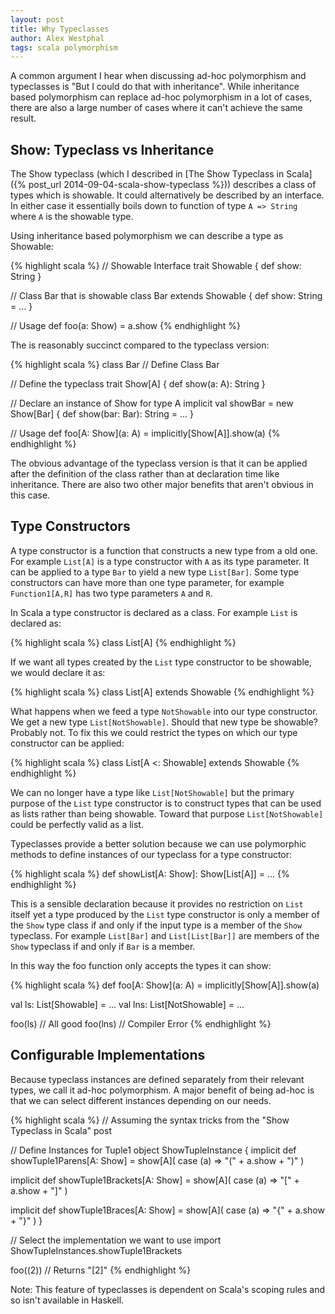 ```yaml
---
layout: post
title: Why Typeclasses
author: Alex Westphal
tags: scala polymorphism
---
```


A common argument I hear when discussing ad-hoc polymorphism and typeclasses is "But I could do that with inheritance".
While inheritance based polymorphism can replace ad-hoc polymorphism in a lot of cases, there are also a large number
of cases where it can't achieve the same result.


## Show: Typeclass vs Inheritance

The Show typeclass (which I described in [The Show Typeclass in Scala]({% post_url 2014-09-04-scala-show-typeclass %}))
describes a class of types which is showable. It could alternatively be described by an interface. In either case it
essentially boils down to function of type `A => String` where `A` is the showable type.

Using inheritance based polymorphism we can describe a type as Showable:

{% highlight scala %}
// Showable Interface
trait Showable { def show: String }

// Class Bar that is showable
class Bar extends Showable {
    def show: String = ...
}

// Usage
def foo(a: Show) = a.show
{% endhighlight %}

The is reasonably succinct compared to the typeclass version:

{% highlight scala %}
class Bar // Define Class Bar

// Define the typeclass
trait Show[A] { def show(a: A): String }

// Declare an instance of Show for type A
implicit val showBar = new Show[Bar] {
    def show(bar: Bar): String = ...
}

// Usage
def foo[A: Show](a: A) = implicitly[Show[A]].show(a)
{% endhighlight %}

The obvious advantage of the typeclass version is that it can be applied after the definition of the class rather than
at declaration time like inheritance. There are also two other major benefits that aren't obvious in this case.

## Type Constructors

A type constructor is a function that constructs a new type from a old one. For example `List[A]` is a type constructor
with `A` as its type parameter. It can be applied to a type `Bar` to yield a new type `List[Bar]`. Some type
constructors can have more than one type parameter, for example `Function1[A,R]` has two type parameters `A` and `R`.

In Scala a type constructor is declared as a class. For example `List` is declared as:

{% highlight scala %}
class List[A]
{% endhighlight %}

If we want all types created by the `List` type constructor to be showable, we would declare it as:

{% highlight scala %}
class List[A] extends Showable
{% endhighlight %}

What happens when we feed a type `NotShowable` into our type constructor. We get a new type `List[NotShowable]`. Should
that new type be showable? Probably not. To fix this we could restrict the types on which our type constructor can be
applied:

{% highlight scala %}
class List[A <: Showable] extends Showable
{% endhighlight %}

We can no longer have a type like `List[NotShowable]` but the primary purpose of the `List` type constructor is to
construct types that can be used as lists rather than being showable. Toward that purpose `List[NotShowable]` could be
perfectly valid as a list.

Typeclasses provide a better solution because we can use polymorphic methods to define instances of our typeclass for a
type constructor:

{% highlight scala %}
def showList[A: Show]: Show[List[A]] = ...
{% endhighlight %}

This is a sensible declaration because it provides no restriction on `List` itself yet a type produced by the `List`
type constructor is only a member of the `Show` type class if and only if the input type is a member of the `Show`
typeclass. For example `List[Bar]` and `List[List[Bar]]` are members of the `Show` typeclass if and only if `Bar` is a
member.

In this way the foo function only accepts the types it can show:

{% highlight scala %}
def foo[A: Show](a: A) = implicitly[Show[A]].show(a)

val ls: List[Showable] = ...
val lns: List[NotShowable] = ...

foo(ls) // All good
foo(lns) // Compiler Error
{% endhighlight %}


## Configurable Implementations

Because typeclass instances are defined separately from their relevant types, we call it ad-hoc polymorphism. A major
benefit of being ad-hoc is that we can select different instances depending on our needs.

{% highlight scala %}
// Assuming the syntax tricks from the "Show Typeclass in Scala" post

// Define Instances for Tuple1
object ShowTupleInstance {
  implicit def showTuple1Parens[A: Show] =
    show[A]( case (a) => "(" + a.show + ")" )

  implicit def showTuple1Brackets[A: Show] =
    show[A]( case (a) => "[" + a.show + "]" )

  implicit def showTuple1Braces[A: Show] =
    show[A]( case (a) => "{" + a.show + "}" )
}

// Select the implementation we want to use
import ShowTupleInstances.showTuple1Brackets

foo((2)) // Returns "[2]"
{% endhighlight %}

Note: This feature of typeclasses is dependent on Scala's scoping rules and so isn't available in Haskell.


